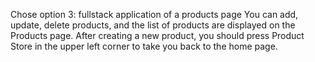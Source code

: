 Chose option 3: fullstack application of a products page
You can add, update, delete products, and the list of products are displayed on the Products page. 
After creating a new product, you should press Product Store in the upper left corner to take you back to the home page. 

